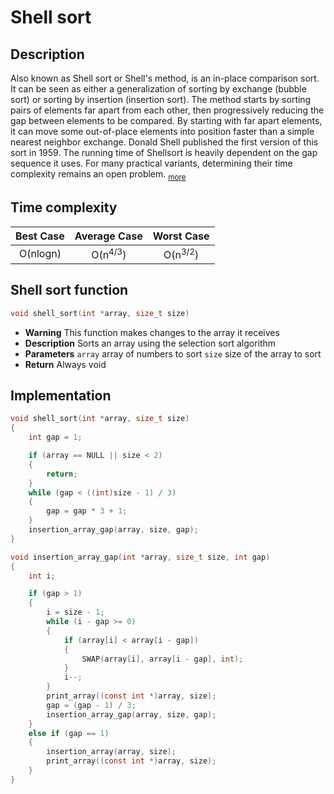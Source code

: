 # Shell sort
## Description
Also known as Shell sort or Shell's method, is an in-place comparison sort. It can be seen as either a generalization of sorting by exchange (bubble sort) or sorting by insertion (insertion sort).
The method starts by sorting pairs of elements far apart from each other, then progressively reducing the gap between elements to be compared. By starting with far apart elements, it can move some out-of-place elements into position faster than a simple nearest neighbor exchange.
Donald Shell published the first version of this sort in 1959. The running time of Shellsort is heavily dependent on the gap sequence it uses. For many practical variants, determining their time complexity remains an open problem. <sub><a href="https://en.wikipedia.org/wiki/Shellsort" target="_blank">more</a></sub>
## Time complexity
|Best Case|Average Case|Worst Case|
|:--:|:--:|:--:|
|O(nlogn)|O(n<sup>4/3</sup>)|O(n<sup>3/2</sup>)|
## Shell sort function
```c
void shell_sort(int *array, size_t size)
```
* **Warning**
	This function makes changes to the array it receives
* **Description**
	Sorts an array using the selection sort algorithm
* **Parameters**
	`array` array of numbers to sort
	`size` size of the array to sort
* **Return**
	Always void
## Implementation
```c
void shell_sort(int *array, size_t size)
{
	int gap = 1;

	if (array == NULL || size < 2)
	{
		return;
	}
	while (gap < ((int)size - 1) / 3)
	{
		gap = gap * 3 + 1;
	}
	insertion_array_gap(array, size, gap);
}

void insertion_array_gap(int *array, size_t size, int gap)
{
	int i;

	if (gap > 1)
	{
		i = size - 1;
		while (i - gap >= 0)
		{
			if (array[i] < array[i - gap])
			{
				SWAP(array[i], array[i - gap], int);
			}
			i--;
		}
		print_array((const int *)array, size);
		gap = (gap - 1) / 3;
		insertion_array_gap(array, size, gap);
	}
	else if (gap == 1)
	{
		insertion_array(array, size);
		print_array((const int *)array, size);
	}
}
```
